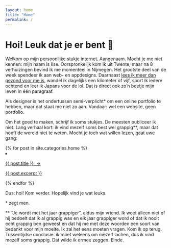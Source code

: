```yaml
---
layout: home
title: "Home"
permalink: /
---
```


# Hoi! Leuk dat je er bent 👋

Welkom op mijn persoonlijke stukje internet. Aangenaam. Mocht je me niet kennen: mijn naam is Ilse. Oorspronkelijk kom ik uit Twente, maar na 8 verhuizingen bevind ik me momenteel in Nijmegen. Het grootste deel van de week spendeer ik aan web- en appdesigns. Daarnaast [lees ik meer dan gezond voor me is](/gelezen-in-2020), wandel ik dagelijks een kilometer of vijf, sport ik iedere ochtend en leer ik Japans voor de lol. Dat is direct ook zo’n beetje mijn leven in één paragraaf.

Als designer is het ondertussen semi-verplicht* om een online portfolio te hebben, maar dat staat me niet zo aan. Vandaar: wel een website, geen portfolio.

Om het goed te maken, schrijf ik soms stukjes. De meesten publiceer ik niet. Lang verhaal kort: ik vind mezelf soms best wel grappig**, maar dat hoeft de wereld niet te weten. Mocht je toch wat willen lezen, gaat uwe gang:

<div class="blog-list">
{% for post in site.categories.home %}
  <li>
    <a href="{{ post.url }}">
      <div class="blog-preview">
        <p class="blog-title">{{ post.title }} &nbsp;&#8594;</p>
        <p class="blog-description">{{ post.excerpt }}</p>
      </div>
    </a>
  </li>
{% endfor %}
</div>

Dus: hoi! Kom verder. Hopelijk vind je wat leuks.

<div class="notes">
  <p class="note-item">* zegt men.</p>
  <p class="note-item">** “Je wordt met het jaar grappiger”, aldus mijn vriend. Ik weet alleen niet of hij bedoelt dat ik al grappig was en elk jaar grappiger word of dat ik nooit echt grappig ben geweest en dat hij me met deze woorden een soort van bedankt voor mijn moeite. Ik zal het eens moeten vragen. Kom ik op terug. Tussentijdse conclusie: ik moet weleens om mezelf lachen, dus ik vind mezelf soms grappig. Dat wilde ik ermee zeggen. Einde.</p>
</div>
